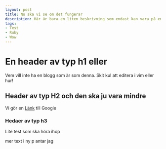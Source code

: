 ```yaml
---
layout: post
title: Nu ska vi se om det fungerar
description: Här är bara en liten beskrivning som endast kan vara på en rad antar jag, blir att testa om det går att ha fler efter denna test.
tags:
- Test
- Ruby
- Wow
---
```


# En header av typ h1 eller

Vem vill inte ha en blogg som är som denna. Skit kul att editera i vim eller hur!

## Header av typ H2 och den ska ju vara mindre

Vi gör en [Länk](http://google.com) till Google

### Hedaer av typ h3

Lite test
som ska höra ihop

mer text i ny p antar jag
